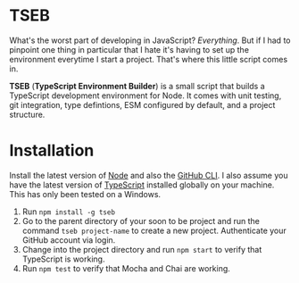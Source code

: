# TSEB

What's the worst part of developing in JavaScript? _Everything_. But if I had to pinpoint one thing in particular that I hate it's having to set up the environment everytime I start a project. That's where this little script comes in.

**TSEB** (**TypeScript Environment Builder**) is a small script that builds a TypeScript development environment for Node. It comes with unit testing, git integration, type defintions, ESM configured by default, and a project structure.

# Installation

Install the latest version of [Node](https://nodejs.org/en) and also the [GitHub CLI](https://cli.github.com/). I also assume you have the latest version of [TypeScript](https://www.typescriptlang.org/download) installed globally on your machine. This has only been tested on a Windows.

1. Run `npm install -g tseb`
2. Go to the parent directory of your soon to be project and run the command `tseb project-name` to create a new project. Authenticate your GitHub account via login.
3. Change into the project directory and run `npm start` to verify that TypeScript is working.
4. Run `npm test` to verify that Mocha and Chai are working.
